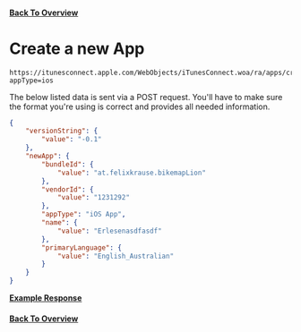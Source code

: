#### [Back To Overview](https://github.com/fastlane/itc-api-docs/)

# Create a new App

    https://itunesconnect.apple.com/WebObjects/iTunesConnect.woa/ra/apps/create/?appType=ios

The below listed data is sent via a POST request. You'll have to make sure the format you're using is correct and provides all needed information.

```json
{
    "versionString": {
        "value": "-0.1"
    },
    "newApp": {
        "bundleId": {
            "value": "at.felixkrause.bikemapLion"
        },
        "vendorId": {
            "value": "1231292"
        },
        "appType": "iOS App",
        "name": {
            "value": "Erlesenasdfasdf"
        },
        "primaryLanguage": {
            "value": "English_Australian"
        }
    }
}
```

**[Example Response](create.md)**

#### [Back To Overview](https://github.com/fastlane/itc-api-docs/)